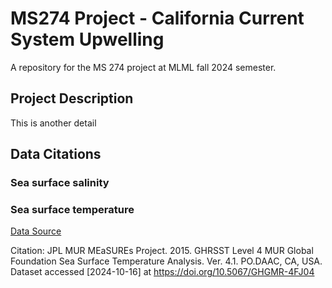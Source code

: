 # MS274 Project - California Current System Upwelling
A repository for the MS 274 project at MLML fall 2024 semester. 

## Project Description 
This is another detail
## Data Citations 
### Sea surface salinity 
### Sea surface temperature 
[Data Source](https://podaac.jpl.nasa.gov/dataset/MUR-JPL-L4-GLOB-v4.1)

Citation: JPL MUR MEaSUREs Project. 2015. GHRSST Level 4 MUR Global Foundation Sea Surface Temperature Analysis. Ver. 4.1. PO.DAAC, CA, USA. Dataset accessed [2024-10-16] at https://doi.org/10.5067/GHGMR-4FJ04

##
